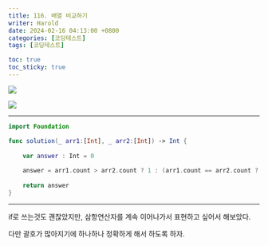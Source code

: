 ```yaml
---
title: 116. 배열 비교하기
writer: Harold
date: 2024-02-16 04:13:00 +0800
categories: [코딩테스트]
tags: [코딩테스트]

toc: true
toc_sticky: true
---
```

![](https://velog.velcdn.com/images/haroldfromk/post/cad0079d-fbb6-4b69-96d2-1120aade2dbd/image.png)

![](https://velog.velcdn.com/images/haroldfromk/post/0111af8f-b99e-48e8-82a8-fdd3c135029b/image.png)

---
```swift
import Foundation

func solution(_ arr1:[Int], _ arr2:[Int]) -> Int {
    
    var answer : Int = 0
    
    answer = arr1.count > arr2.count ? 1 : (arr1.count == arr2.count ? (arr1.reduce(0,+) > arr2.reduce(0,+)) ? 1 : (arr1.reduce(0,+) == (arr2.reduce(0,+)) ? 0 : -1) : -1) 
    
    return answer
}
```
---

if로 쓰는것도 괜찮았지만, 삼항연산자를 계속 이어나가서 표현하고 싶어서 해보았다.

다만 괄호가 많아지기에 하나하나 정확하게 해서 하도록 하자.